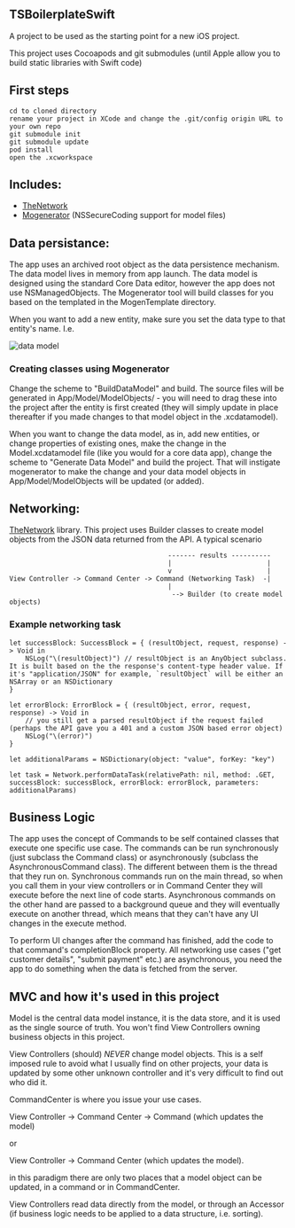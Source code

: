 ## TSBoilerplateSwift

A project to be used as the starting point for a new iOS project.

This project uses Cocoapods and git submodules (until Apple allow you to build static libraries with Swift code)

## First steps
    cd to cloned directory
    rename your project in XCode and change the .git/config origin URL to your own repo
    git submodule init
    git submodule update
    pod install
    open the .xcworkspace

## Includes:
* [TheNetwork](https://github.com/timsawtell/TheNetwork)
* [Mogenerator](https://github.com/timsawtell/mogenerator) (NSSecureCoding support for model files)

## Data persistance:
The app uses an archived root object as the data persistence mechanism. The data model lives in memory from app launch. The data model is designed using the standard Core Data editor, however the app does not use NSManagedObjects. The Mogenerator tool will build classes for you based on the templated in the MogenTemplate directory.

When you want to add a new entity, make sure you set the data type to that entity's name. I.e.

![data model](http://i.imgur.com/8seiyZQ.png)

### Creating classes using Mogenerator
Change the scheme to "BuildDataModel" and build. 
The source files will be generated in App/Model/ModelObjects/ - you will need to drag these into the project after the entity is first created (they will simply update in place thereafter if you made changes to that model object in the .xcdatamodel).


When you want to change the data model, as in, add new entities, or change properties of existing ones, make the change in the Model.xcdatamodel file (like you would for a core data app), change the scheme to "Generate Data Model" and build the project. That will instigate mogenerator to make the change and your data model objects in App/Model/ModelObjects will be updated (or added).

## Networking: 
[TheNetwork](https://github.com/timsawtell/TheNetwork) library.
This project uses Builder classes to create model objects from the JSON data returned from the API.
A typical scenario

                                            ------- results ----------
                                            |                        |
                                            v                        |
    View Controller -> Command Center -> Command (Networking Task)  -|
                                            |
                                             --> Builder (to create model objects)            
                                          
### Example networking task

    let successBlock: SuccessBlock = { (resultObject, request, response) -> Void in
        NSLog("\(resultObject)") // resultObject is an AnyObject subclass. It is built based on the the response's content-type header value. If it's "application/JSON" for example, `resultObject` will be either an NSArray or an NSDictionary
    }

    let errorBlock: ErrorBlock = { (resultObject, error, request, response) -> Void in 
        // you still get a parsed resultObject if the request failed (perhaps the API gave you a 401 and a custom JSON based error object)
        NSLog("\(error)")
    }

    let additionalParams = NSDictionary(object: "value", forKey: "key")

    let task = Network.performDataTask(relativePath: nil, method: .GET, successBlock: successBlock, errorBlock: errorBlock, parameters: additionalParams)                                          

## Business Logic
The app uses the concept of Commands to be self contained classes that execute one specific use case. The commands can be run synchronously (just subclass the Command class) or asynchronously (subclass the AsynchronousCommand class). The different between them is the thread that they run on. Synchronous commands run on the main thread, so when you call them in your view controllers or in Command Center they will execute before the next line of code starts. Asynchronous commands on the other hand are passed to a background queue and they will eventually execute on another thread, which means that they can't have any UI changes in the execute method. 

To perform UI changes after the command has finished, add the code to that command's completionBlock property. All networking use cases ("get customer details", "submit payment" etc.) are asynchronous, you need the app to do something when the data is fetched from the server.

## MVC and how it's used in this project
Model is the central data model instance, it is the data store, and it is used as the single source of truth. You won't find View Controllers owning business objects in this project.

View Controllers (should) _NEVER_ change model objects. This is a self imposed rule to avoid what I usually find on other projects, your data is updated by some other unknown controller and it's very difficult to find out who did it.

CommandCenter is where you issue your use cases.

View Controller -> Command Center -> Command (which updates the model) 

or 

View Controller -> Command Center (which updates the model).

in this paradigm there are only two places that a model object can be updated, in a command or in CommandCenter.

View Controllers read data directly from the model, or through an Accessor (if business logic needs to be applied to a data structure, i.e. sorting).